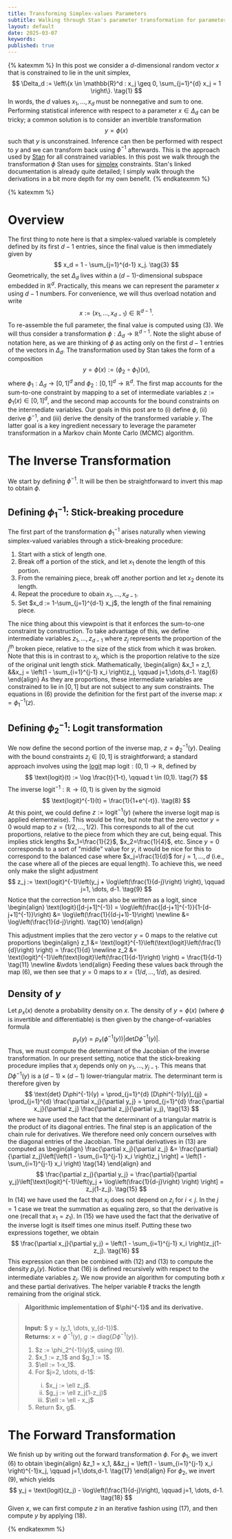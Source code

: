 ```yaml
---
title: Transforming Simplex-values Parameters
subtitle: Walking through Stan's parameter transformation for parameters that sum to one.
layout: default
date: 2025-03-07
keywords:
published: true
---
```


{% katexmm %}
In this post we consider a $d$-dimensional random vector $x$ that is
constrained to lie in the unit simplex,
$$
\Delta_d := \left\{x \in \mathbb{R}^d : x_j \geq 0, \sum_{j=1}^{d} x_j = 1 \right\}. \tag{1}
$$
In words, the $d$ values $x_1, \dots, x_d$ must be nonnegative and sum to one.
Performing statistical inference with respect to a parameter
$x \in \Delta_d$ can be tricky; a common solution is to consider an invertible
transformation
$$
y = \phi(x) \tag{2}
$$
such that $y$ is unconstrained. Inference can then be performed with respect
to $y$ and we can transform back using $\phi^{-1}$ afterwards. This is
the approach used by [Stan](https://mc-stan.org/docs/reference-manual/transforms.html)
for all constrained variables. In this post we walk through the transformation
$\phi$ Stan uses for [simplex](https://mc-stan.org/docs/reference-manual/transforms.html#simplex-transform.section)
constraints. Stan's linked documentation is already quite detailed; I simply
walk through the derivations in a bit more depth for my own benefit.
{% endkatexmm %}

{% katexmm %}
# Overview
The first thing to note here is that a simplex-valued variable is completely
defined by its first $d-1$ entries, since the final value is then immediately
given by
$$
x_d = 1 - \sum_{j=1}^{d-1} x_j. \tag{3}
$$
Geometrically, the set $\Delta_d$ lives within a $(d-1)$-dimensional
subspace embedded in $\mathbb{R}^d$. Practically, this means we can represent
the parameter $x$ using $d-1$ numbers. For convenience, we will thus
overload notation and write
$$
x := (x_1, \dots, x_{d-1}) \in \mathbb{R}^{d-1}. \tag{4}
$$
To re-assemble the full parameter, the final value is computed using (3). We will
thus consider a transformation $\phi: \Delta_d \to \mathbb{R}^{d-1}$.
Note the slight abuse of notation here, as we are thinking of $\phi$ as acting
only on the first $d-1$ entries of the vectors in $\Delta_d$. The
transformation used by Stan takes the form of a composition
$$
y = \phi(x) := (\phi_2 \circ \phi_1)(x), \tag{5}
$$
where $\phi_1: \Delta_d \to [0,1]^d$ and $\phi_2: [0,1]^d \to \mathbb{R}^d$.
The first map accounts for the sum-to-one constraint by mapping to
a set of intermediate variables $z := \phi_1(x) \in [0,1]^d$, and the
second map accounts for the bound constraints on the intermediate variables.
Our goals in this post are to (i) define $\phi$, (ii) derive $\phi^{-1}$,
and (iii) derive the density of the transformed variable $y$. The latter goal
is a key ingredient necessary to leverage the parameter transformation in
a Markov chain Monte Carlo (MCMC) algorithm.

# The Inverse Transformation
We start by defining $\phi^{-1}$. It will be then be straightforward to invert
this map to obtain $\phi$.

## Defining $\phi_1^{-1}$: Stick-breaking procedure
The first part of the transformation $\phi_1^{-1}$ arises naturally when viewing
simplex-valued variables through a stick-breaking procedure:
1. Start with a stick of length one.
2. Break off a portion of the stick, and let $x_1$ denote the length of this portion.
3. From the remaining piece, break off another portion and let $x_2$ denote its length.
4. Repeat the procedure to obain $x_1, \dots, x_{d-1}$.
5. Set $x_d := 1-\sum_{j=1}^{d-1} x_j$, the length of the final remaining piece.

The nice thing about this viewpoint is that it enforces the sum-to-one
constraint by construction. To take advantage of this, we define intermediate
variables $z_1, \dots, z_{d-1}$ where $z_j$ represents the proportion of the
$j^{\text{th}}$ broken piece, relative to the size of the stick from which it
was broken. Note that this is in contrast to $x_j$, which is the proportion
relative to the size of the original unit length stick. Mathematically,
\begin{align}
&x_1 = z_1, &&x_j = \left(1 - \sum_{i=1}^{j-1} x_i \right)z_j, \qquad j=1,\dots,d-1. \tag{6}
\end{align}
As they are proportions, these intermediate variables are constrained to lie
in $[0,1]$ but are not subject to any sum constraints. The equations in
(6) provide the definition for the first part of the inverse map:
$x = \phi_1^{-1}(z)$.

## Defining $\phi_2^{-1}$: Logit transformation
We now define the second portion of the inverse map, $z = \phi_2^{-1}(y)$.
Dealing with the bound constraints $z_j \in [0,1]$ is straightforward; a
standard approach involves using the
[logit](https://mc-stan.org/docs/reference-manual/transforms.html#logit-transform-jacobian.section) map
$\text{logit}: (0,1) \to \mathbb{R}$, defined by
$$
\text{logit}(t) := \log \frac{t}{1-t}, \qquad t \in (0,1). \tag{7}
$$
The inverse $\text{logit}^{-1}: \mathbb{R} \to (0,1)$ is given by the sigmoid
$$
\text{logit}^{-1}(t) = \frac{1}{1+e^{-t}}. \tag{8}
$$
At this point, we could define $z := \text{logit}^{-1}(y)$ (where the inverse
logit map is applied elementwise). This would be fine, but note that the zero
vector $y=0$ would map to $z = (1/2, \dots, 1/2)$. This corresponds to all of
the cut proportions, relative to the piece from which they are cut, being
equal. This implies stick lengths $x_1=\frac{1}{2}$, $x_2=\frac{1}{4}$, etc.
Since $y=0$ corresponds to a sort of "middle" value for $y$, it would be nice
for this to correspond to the balanced case where $x_j=\frac{1}{d}$ for
$j=1, \dots, d$ (i.e., the case where all of the pieces are equal length).
To achieve this, we need only make the slight adjustment
$$
z_j := \text{logit}^{-1}\left(y_j + \log\left(\frac{1}{d-j}\right) \right),
\qquad j=1, \dots, d-1. \tag{9}
$$
Notice that the correction term can also be written as a logit, since
\begin{align}
\text{logit}([d-j+1]^{-1})
= \log\left(\frac{[d-j+1]^{-1}}{1-[d-j+1]^{-1}}\right)
&= \log\left(\frac{1}{(d-j+1)-1}\right) \newline
&= \log\left(\frac{1}{d-j}\right). \tag{10}
\end{align}

This adjustment implies that the zero vector $y=0$ maps to the relative cut
proportions
\begin{align}
z_1 &= \text{logit}^{-1}\left(\text{logit}\left(\frac{1}{d}\right) \right) = \frac{1}{d} \newline
z_2 &= \text{logit}^{-1}\left(\text{logit}\left(\frac{1}{d-1}\right) \right) = \frac{1}{d-1} \tag{11} \newline
&\vdots
\end{align}
Feeding these values back through the map (6), we then see that
$y=0$ maps to $x=(1/d, \dots, 1/d)$, as desired.

## Density of $y$
Let $p_x(x)$ denote a probability density on $x$. The density of $y = \phi(x)$
(where $\phi$ is invertible and differentiable) is then given by the
change-of-variables formula
$$
p_y(y) = p_x(\phi^{-1}(y)) \lvert \text{det} D\phi^{-1}(y) \rvert. \tag{12}
$$
Thus, we must compute the determinant of the Jacobian of the inverse
transformation. In our present setting, notice that the stick-breaking procedure
implies that $x_j$ depends only on $y_1, \dots, y_{j-1}$. This means that
$D\phi^{-1}(y)$ is a $(d-1) \times (d-1)$ lower-triangular matrix. The
determinant term is therefore given by
$$
\text{det} D\phi^{-1}(y)
= \prod_{j=1}^{d} [D\phi^{-1}(y)]_{jj}
= \prod_{j=1}^{d} \frac{\partial x_j}{\partial y_j}
= \prod_{j=1}^{d} \frac{\partial x_j}{\partial z_j} \frac{\partial z_j}{\partial y_j}, \tag{13}
$$
where we have used the fact that the determinant of a triangular matrix is
the product of its diagonal entries. The final step is an application of the
chain rule for derivatives. We therefore need only concern ourselves with
the diagonal entries of the Jacobian. The partial derivatives in (13) are
computed as
\begin{align}
\frac{\partial x_j}{\partial z_j}
&= \frac{\partial}{\partial z_j}\left[\left(1 - \sum_{i=1}^{j-1} x_i \right)z_j \right]
= \left(1 - \sum_{i=1}^{j-1} x_i \right) \tag{14}
\end{align}
and
$$
\frac{\partial z_j}{\partial y_j}
= \frac{\partial}{\partial y_j}\left[\text{logit}^{-1}\left(y_j + \log\left(\frac{1}{d-j}\right) \right) \right]
= z_j(1-z_j). \tag{15}
$$
In (14) we have used the fact that $x_i$ does not depend on $z_j$ for $i < j$.
In the $j=1$ case we treat the summation as equaling zero, so that the derivative
is one (recall that $x_1=z_1$). In (15) we have used the fact that the derivative
of the inverse logit is itself times one minus itself. Putting these two
expressions together, we obtain
$$
\frac{\partial x_j}{\partial y_j}
= \left(1 - \sum_{i=1}^{j-1} x_i \right)z_j(1-z_j). \tag{16}
$$
This expression can then be combined with (12) and (13) to compute the density
$p_y(y)$. Notice that (16) is defined recursively with respect to the
intermediate variables $z_j$. We now provide an algorithm for computing both
$x$ and these partial derivatives. The helper variable $\ell$ tracks the length
remaining from the original stick.

<blockquote>
  <p><strong>Algorithmic implementation of $\phi^{-1}$ and its derivative.</strong> <br><br>

  <strong>Input:</strong> $ y = (y_1, \dots, y_{d-1})$. <br>
  <strong>Returns:</strong> $x=\phi^{-1}(y)$, $g := \text{diag}\{D\phi^{-1}(y)\}$. <br>

  <ol>
    <li>$z := \phi_2^{-1}(y)$, using (9).</li>
    <li>$x_1 := z_1$ and $g_1 := 1$.</li>
    <li>$\ell := 1-x_1$.</li>
    <li>For $j=2, \dots, d-1$:</li>
        <ol type="i">
            <li>$x_j := \ell z_j$.</li>
            <li>$g_j := \ell z_j(1-z_j)$</li>
            <li>$\ell := \ell - x_j$</li>
        </ol>
    <li>Return $x, g$.</li>
  </ol>
</p>
</blockquote>

# The Forward Transformation
We finish up by writing out the forward transformation $\phi$. For $\phi_1$,
we invert (6) to obtain
\begin{align}
&z_1 = x_1, &&z_j = \left(1 - \sum_{i=1}^{j-1} x_i \right)^{-1}x_j, \qquad j=1,\dots,d-1. \tag{17}
\end{align}
For $\phi_2$, we invert (9), which yields
$$
y_j = \text{logit}(z_j) - \log\left(\frac{1}{d-j}\right), \qquad j=1, \dots, d-1. \tag{18}
$$
Given $x$, we can first compute $z$ in an iterative fashion using (17), and
then compute $y$ by applying (18).

{% endkatexmm %}
